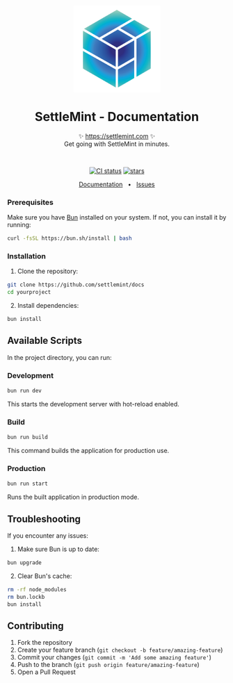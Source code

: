 <p align="center">
  <img src="https://github.com/settlemint/sdk/blob/main/logo.svg" width="200px" align="center" alt="SettleMint logo" />
  <h1 align="center">SettleMint - Documentation</h1>
  <p align="center">
    ✨ <a href="https://settlemint.com">https://settlemint.com</a> ✨
    <br/>
    Get going with SettleMint in minutes.
  </p>
</p>
<br/>
<p align="center">
<a href="https://github.com/settlemint/docs/actions?query=branch%3Amain"><img src="https://github.com/settlemint/docs/actions/workflows/branch.yml/badge.svg?event=push&branch=main" alt="CI status" /></a>
<a href="https://github.com/settlemint/docs" rel="nofollow"><img src="https://img.shields.io/github/stars/settlemint/docs" alt="stars"></a>
</p>

<div align="center">
  <a href="https://console.settlemint.com/documentation/">Documentation</a>
  <span>&nbsp;&nbsp;•&nbsp;&nbsp;</span>
  <a href="https://github.com/settlemint/docs/issues">Issues</a>
  <br />
</div>



### Prerequisites

Make sure you have [Bun](https://bun.sh/) installed on your system. If not, you can install it by running:

```bash
curl -fsSL https://bun.sh/install | bash
```

### Installation

1. Clone the repository:
```bash
git clone https://github.com/settlemint/docs
cd yourproject
```

2. Install dependencies:
```bash
bun install
```

## Available Scripts

In the project directory, you can run:

### Development

```bash
bun run dev
```

This starts the development server with hot-reload enabled. 

### Build

```bash
bun run build
```

This command builds the application for production use.

### Production

```bash
bun run start
```

Runs the built application in production mode.


## Troubleshooting

If you encounter any issues:

1. Make sure Bun is up to date:
```bash
bun upgrade
```

2. Clear Bun's cache:
```bash
rm -rf node_modules
rm bun.lockb
bun install
```

## Contributing

1. Fork the repository
2. Create your feature branch (`git checkout -b feature/amazing-feature`)
3. Commit your changes (`git commit -m 'Add some amazing feature'`)
4. Push to the branch (`git push origin feature/amazing-feature`)
5. Open a Pull Request
